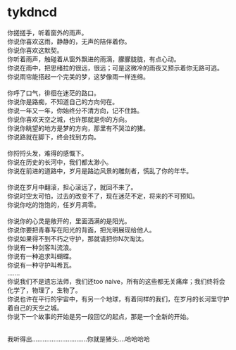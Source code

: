 # tykdncd
<section class="main-content">
<p>                           
你搓搓手，听着窗外的雨声。<br>
你说你喜欢这雨，静静的，无声的陪伴着你。<br>
你说你喜欢这默契。<br>
你听着雨声，触碰着从窗外飘进的雨滴，朦朦胧胧，有点心动。<br>
你说在雨中，把思绪拉的很远，很远；可是这微冷的雨夜又预示着你无路可逃。<br>
你说雨帘能搭起一个完美的梦，这梦像雨一样连绵。<br>
       <br>
你呼了口气，徘徊在迷茫的路口。<br>
你说你是路痴，不知道自己的方向何在。<br>
你说一年又一年，你始终分不清方向，记不住路。<br>
你说你喜欢天空之城，也许那就是你的方向。<br>
你说你眺望的地方是梦的方向，那里有不哭泣的猪。<br>
你说路就在脚下，终会找到方向。<br>
     <br>
你捋捋头发，难得的感慨下。<br>
你说在历史的长河中，我们都太渺小。<br>
你说在前进的道路中，岁月是路边风景的雕刻者，慌乱了你的年华。<br><br>
你说在岁月中翻滚，担心滚远了，就回不来了。<br>
你说时空太可怕，过去的改变不了，现在迷茫不定，将来的不可预知。<br>
你说你吃的饱饱的，任岁月凋零。<br>
    <br>
你说你的心灵是敞开的，里面洒满的是阳光。<br>
你说你要把青春写在阳光的背面，把光明展现给他人。<br>
你说如果得不到不朽之守护，那就请把你N次淘汰。<br>
你说有一种剑客叫流浪。<br>
你说有一种追求叫蝴蝶。<br>
你说有一种守护叫希瓦。<br>
.......<br>
你说我们不是遗忘法师，我们还too naive，所有的这些都无关痛痒；我们终将会化学了，物理了，生物了。<br>
你说也许在平行的宇宙中，有另一个地球，有着同样的我们，在岁月的长河里守护着自己的天空之城。<br>
你说下一个故事的开始是另一段回忆的起点，那是一个全新的开始。<br>
      <br>

我听得出...............................你就是猪头....哈哈哈哈<br>
</p>
</section>
